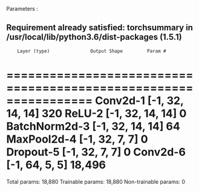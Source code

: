 Parameters :

Requirement already satisfied: torchsummary in /usr/local/lib/python3.6/dist-packages (1.5.1)
----------------------------------------------------------------
        Layer (type)               Output Shape         Param #
================================================================
            Conv2d-1           [-1, 32, 14, 14]             320
              ReLU-2           [-1, 32, 14, 14]               0
       BatchNorm2d-3           [-1, 32, 14, 14]              64
         MaxPool2d-4             [-1, 32, 7, 7]               0
           Dropout-5             [-1, 32, 7, 7]               0
            Conv2d-6             [-1, 64, 5, 5]          18,496
================================================================
Total params: 18,880
Trainable params: 18,880
Non-trainable params: 0



